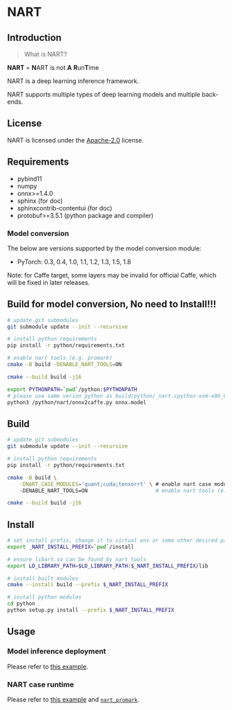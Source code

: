 # NART

## Introduction

> What is NART?

**NART** = **N**ART is not **A** **R**un**T**ime

NART is a deep learning inference framework.

NART supports multiple types of deep learning models and multiple back-ends.

## License

NART is licensed under the [Apache-2.0](LICENSE) license.

## Requirements

- pybind11
- numpy
- onnx>=1.4.0
- sphinx (for doc)
- sphinxcontrib-contentui (for doc)
- protobuf>=3.5.1 (python package and compiler)

### Model conversion

The below are versions supported by the model conversion module:

- PyTorch: 0.3, 0.4, 1.0, 1.1, 1.2, 1.3, 1.5, 1.8

Note: for Caffe target, some layers may be invalid for official Caffe,
which will be fixed in later releases.

## Build for model conversion, No need to Install!!!

```sh
# update git submodules
git submodule update --init --recursive

# install python requirements
pip install -r python/requirements.txt

# enable nart tools (e.g. promark)
cmake -B build -DENABLE_NART_TOOLS=ON 

cmake --build build -j16

export PYTHONPATH=`pwd`/python:$PYTHONPATH
# please use same verion python as build/python/_nart.cpython-xxm-x86_64-linux-gnu.so
python3 /python/nart/onnx2caffe.py onnx.model
```

## Build

```sh
# update git submodules
git submodule update --init --recursive

# install python requirements
pip install -r python/requirements.txt

cmake -B build \
    -DNART_CASE_MODULES='quant;cuda;tensorrt' \ # enable nart case modules in art/modules
    -DENABLE_NART_TOOLS=ON                      # enable nart tools (e.g. promark)

cmake --build build -j16
```

## Install

```sh
# set install prefix, change it to virtual env or some other desired path
export _NART_INSTALL_PREFIX=`pwd`/install

# ensure libart.so can be found by nart tools
export LD_LIBRARY_PATH=$LD_LIBRARY_PATH:$_NART_INSTALL_PREFIX/lib

# install built modules
cmake --install build --prefix $_NART_INSTALL_PREFIX

# install python modules
cd python
python setup.py install --prefix $_NART_INSTALL_PREFIX
```

## Usage

### Model inference deployment

Please refer to [this example](./examples/00-model-conversion-and-inference).

### NART case runtime

Please refer to [this example](./examples/01-nart-case-cpu-example) and [`nart_promark`](./tools/promark.cpp).
